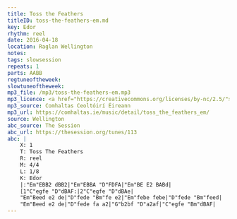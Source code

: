 ```yaml
---
title: Toss the Feathers
titleID: toss-the-feathers-em.md
key: Edor
rhythm: reel
date: 2016-04-18
location: Raglan Wellington
notes:
tags: slowsession
repeats: 1 
parts: AABB 
regtuneoftheweek:
slowtuneoftheweek:
mp3_file: /mp3/toss-the-feathers-em.mp3
mp3_licence: <a href="https://creativecommons.org/licenses/by-nc/2.5/">CC-BY-NC-2.5</a>
mp3_source: Comhaltas Ceoltóirí Éireann
mp3_url: https://comhaltas.ie/music/detail/toss_the_feathers_em/
source: Wellington
abc_source: The Session
abc_url: https://thesession.org/tunes/113
abc: |
    X: 1
    T: Toss The Feathers
    R: reel
    M: 4/4
    L: 1/8
    K: Edor
    |:"Em"EBB2 dBB2|"Em"EBBA "D"FDFA|"Em"BE E2 BABd|
    [1"C"egfe "D"dBAF:|2"C"egfe "D"dBAe|
    "Em"Beed e2 de|"D"fede "Bm"fe e2|"Em"febe febe|"D"fede "Bm"feed|
    "Em"Beed e2 de|"D"fede fa a2|"G"b2bf "D"a2af|"C"egfe "Bm"dBAF|
---
```

